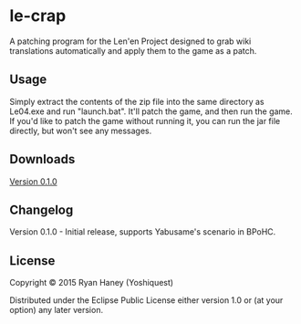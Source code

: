 # le-crap

A patching program for the Len'en Project designed to grab wiki translations automatically and apply them to the game as a patch.

## Usage

Simply extract the contents of the zip file into the same directory as Le04.exe and run "launch.bat". It'll patch the game, and then run the game. If you'd like to patch the game without running it, you can run the jar file directly, but won't see any messages.

## Downloads

[Version 0.1.0](http://bit.ly/1Rh2J5p "Version 0.1.0 Download")

## Changelog

Version 0.1.0 - Initial release, supports Yabusame's scenario in BPoHC.

## License

Copyright © 2015 Ryan Haney (Yoshiquest)

Distributed under the Eclipse Public License either version 1.0 or (at
your option) any later version.
